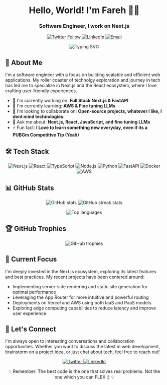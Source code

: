 <h1 align="center">Hello, World! I'm Fareh 👨‍💻</h1>

<h3 align="center">Software Engineer, I work on Next.js</h3>

<p align="center">
  <a href="https://twitter.com/farehiqbal" target="_blank">
    <img src="https://img.shields.io/twitter/follow/farehiqbal?style=for-the-badge&logo=twitter&labelColor=1DA1F2&logoColor=white&color=2C3E50" alt="Twitter Follow">
  </a>
  <a href="https://www.linkedin.com/in/fareh-iqbal-781906232/" target="_blank">
    <img src="https://img.shields.io/badge/-Connect-0077B5?style=for-the-badge&logo=Linkedin&logoColor=white&color=2C3E50" alt="LinkedIn">
  </a>
  <a href="mailto:fareh.iqbal55@gmail.com" target="_blank">
    <img src="https://img.shields.io/badge/-Email-D14836?style=for-the-badge&logo=Gmail&logoColor=white&color=2C3E50" alt="Email">
  </a>
</p>

<p align="center">
  <img src="https://readme-typing-svg.herokuapp.com?font=Fira+Code&pause=1000&color=2C3E50&center=true&vCenter=true&width=435&lines=Building+the+future%2C+one+commit+at+a+time;Turning+coffee+into+code+since+2020;Debugging+the+world's+problems" alt="Typing SVG" />
</p>

## 🚀 About Me

I'm a software engineer with a focus on building scalable and efficient web applications. My roller coaster of technolgy exploration and journey in tech has led me to specialize in Next.js and the React ecosystem, where I love crafting user-friendly experiences.

- 🔭 I'm currently working on: **Full Stack Next.js & FastAPI**
- 🌱 I'm currently learning: **AWS & Fine tuning LLMs**
- 👯 I'm looking to collaborate on: **Open-source projects, whatever I like, I dont mind technologies.**
- 💬 Ask me about: **Next.js, React, JavaScript, and fine tuning LLMs**
- ⚡ Fun fact: **I Love to learn something new everyday, even if its a PUBGm Competitive Tip (Yeah)**

## 🛠️ Tech Stack

<p align="center">
  <img src="https://img.shields.io/badge/-Next.js-000000?style=for-the-badge&logo=next.js&logoColor=white" alt="Next.js">
  <img src="https://img.shields.io/badge/-React-61DAFB?style=for-the-badge&logo=react&logoColor=black" alt="React">
  <img src="https://img.shields.io/badge/-TypeScript-3178C6?style=for-the-badge&logo=typescript&logoColor=white" alt="TypeScript">
  <img src="https://img.shields.io/badge/-Node.js-339933?style=for-the-badge&logo=node.js&logoColor=white" alt="Node.js">
  <img src="https://img.shields.io/badge/-Python-3776AB?style=for-the-badge&logo=python&logoColor=white" alt="Python">
  <img src="https://img.shields.io/badge/-FastAPI-009688?style=for-the-badge&logo=fastapi&logoColor=white" alt="FastAPI">
  <img src="https://img.shields.io/badge/-Docker-2496ED?style=for-the-badge&logo=docker&logoColor=white" alt="Docker">
  <img src="https://img.shields.io/badge/-AWS-232F3E?style=for-the-badge&logo=amazon-aws&logoColor=white" alt="AWS">
</p>

## 📊 GitHub Stats

<p align="center">
  <img src="https://github-readme-stats.vercel.app/api?username=farehiqbal&show_icons=true&theme=react" alt="GitHub stats">
  <img src="https://github-readme-streak-stats.herokuapp.com/?user=farehiqbal&theme=react" alt="GitHub streak stats">
</p>

<p align="center">
  <img src="https://github-readme-stats.vercel.app/api/top-langs/?username=farehiqbal&layout=compact&theme=react&hide=html,css" alt="Top languages">
</p>

## 🏆 GitHub Trophies

<p align="center">
  <img src="https://github-profile-trophy.vercel.app/?username=farehiqbal&theme=nord&column=7" alt="GitHub trophies">
</p>

## 🎯 Current Focus

I'm deeply invested in the Next.js ecosystem, exploring its latest features and best practices. My recent projects have been centered around:

- Implementing server-side rendering and static site generation for optimal performance
- Leveraging the App Router for more intuitive and powerful routing
- Deployments on Vercel and AWS using both IaaS and PaaS models.
- Exploring edge computing capabilities to reduce latency and improve user experience


## 🤝 Let's Connect

I'm always open to interesting conversations and collaboration opportunities. Whether you want to discuss the latest in web development, brainstorm on a project idea, or just chat about tech, feel free to reach out!

<p align="center">
  <a href="https://www.instagram.com/farehhhhhhh/" target="_blank">
    <img src="https://img.shields.io/badge/-@farehiqbal-1DA1F2?style=for-the-badge&logo=instagram&logoColor=white" alt="Twitter">
  </a>
  <a href="https://www.linkedin.com/in/fareh-iqbal-781906232/" target="_blank">
    <img src="https://img.shields.io/badge/-Fareh%20Iqbal-0077B5?style=for-the-badge&logo=linkedin&logoColor=white" alt="LinkedIn">
  </a>
</p>

<p align="center">💡 Remember: The best code is the one that solves real problems. Not the one which you can FLEX :) 💡</p>


